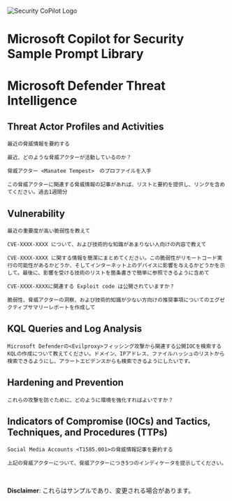 ![Security CoPilot Logo](https://github.com/ninjyanaka/Copilot-For-Security/blob/main/Promptbook%20samples/ic_fluent_copilot_64_64%402x.png)
# Microsoft Copilot for Security Sample Prompt Library

# Microsoft Defender Threat Intelligence

## Threat Actor Profiles and Activities
```
最近の脅威情報を要約する
```
```
最近、どのような脅威アクターが活動しているのか？
```
```
脅威アクター <Manatee Tempest>　のプロファイルを入手
```
```
この脅威アクターに関連する脅威情報の記事があれば、リストと要約を提供し、リンクを含めてください。過去1週間分
```

## Vulnerability 
```
最近の重要度が高い脆弱性を教えて
```
```
CVE-XXXX-XXXX について、および技術的な知識があまりない人向けの内容で教えて
```
```
CVE-XXXX-XXXX に関する情報を簡潔にまとめてください。この脆弱性がリモートコード実行の可能性があるかどうか、そしてインターネット上のデバイスに影響を与えるかどうかを示して。最後に、影響を受ける技術のリストを箇条書きで簡単に参照できるように含めて
```
```
CVE-XXXX-XXXXに関連する Exploit code は公開されていますか？
```
```
脆弱性、脅威アクターの洞察、および技術的知識が少ない方向けの推奨事項についてのエグゼクティブサマリーレポートを作成して
```

## KQL Queries and Log Analysis
```
Microsoft Defenderの<Evilproxy>フィッシング攻撃から関連する公開IOCを検索するKQLの作成について教えてください。ドメイン、IPアドレス、ファイルハッシュのリストから検索できるようにし、アラートエビデンスからも検索できるようにしたいです。
```
## Hardening and Prevention
```
これらの攻撃を防ぐために、どのように環境を強化すればよいですか？
```
## Indicators of Compromise (IOCs) and Tactics, Techniques, and Procedures (TTPs)
```
Social Media Accounts <T1585.001>の脅威情報記事を要約する
```
```
上記の脅威アクターについて、脅威アクターにつき5つのインディケータを提示してください。
```

&nbsp;

**Disclaimer**: これらはサンプルであり、変更される場合があります。
